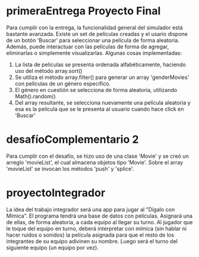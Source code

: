 # primeraEntrega Proyecto Final

Para cumplir con la entrega, la funcionalidad general del simulador está bastante avanzada. Existe un set de películas creadas y el usario dispone de un botón 'Buscar' para seleccionar una película de forma aleatoria. Además, puede interactuar con las películas de forma de agregar, eliminarlas o simplemente visualizarlas. Algunas cosas implementadas:
1. La lista de películas se presenta ordenada alfabéticamente, haciendo uso del método array.sort()
2. Se utiliza el método array.filter() para generar un array 'genderMovies' con películas de un género específico.
3. El género en cuestión se selecciona de forma aleatoria, utilizando Math().random()
4. Del array resultante, se selecciona nuevamente una película aleatoria y esa es la película que se le presenta al usuario cuando hace click en 'Buscar'

# desafíoComplementario 2

Para cumplir con el desafío, se hizo uso de una clase 'Movie' y se creó un arreglo 'movieList', el cual almacena objetos tipo 'Movie'. Sobre el array 'movieList' se invocan los métodos 'push' y 'splice'.

# proyectoIntegrador

La idea del trabajo integrador será una app para jugar al "Dígalo con Mímica".
El programa tendrá una base de datos con películas. Asignará una de ellas, de forma aleatoria, a cada equipo al llegar su turno. Al jugador que le toque del equipo en turno, deberá interpretar con mímica (sin hablar ni hacer ruidos o sonidos) la película asignada para que el resto de los integrantes de su equipo adivinen su nombre.
Luego será el turno del siguiente equipo (un equipo por vez).